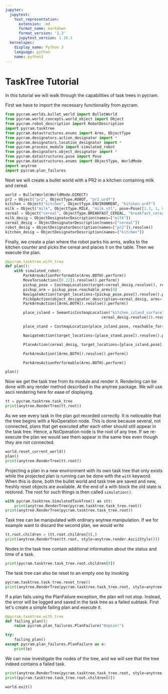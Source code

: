 ```yaml
---
jupyter:
  jupytext:
    text_representation:
      extension: .md
      format_name: markdown
      format_version: '1.3'
      jupytext_version: 1.16.3
  kernelspec:
    display_name: Python 3
    language: python
    name: python3
---
```


# TaskTree Tutorial

In this tutorial we will walk through the capabilities of task trees in pycram.

First we have to import the necessary functionality from pycram.

```python
from pycram.worlds.bullet_world import BulletWorld
from pycram.world_concepts.world_object import Object
from pycram.robot_description import RobotDescription
import pycram.tasktree
from pycram.datastructures.enums import Arms, ObjectType
from pycram.designators.action_designator import *
from pycram.designators.location_designator import *
from pycram.process_module import simulated_robot
from pycram.designators.object_designator import *
from pycram.datastructures.pose import Pose
from pycram.datastructures.enums import ObjectType, WorldMode
import anytree
import pycram.plan_failures
```

Next we will create a bullet world with a PR2 in a kitchen containing milk and cereal.

```python
world = BulletWorld(WorldMode.DIRECT)
pr2 = Object("pr2", ObjectType.ROBOT, "pr2.urdf")
kitchen = Object("kitchen", ObjectType.ENVIRONMENT, "kitchen.urdf")
milk = Object("milk", ObjectType.MILK, "milk.stl", pose=Pose([1.3, 1, 0.9]))
cereal = Object("cereal", ObjectType.BREAKFAST_CEREAL, "breakfast_cereal.stl", pose=Pose([1.3, 0.7, 0.95]))
milk_desig = ObjectDesignatorDescription(names=["milk"])
cereal_desig = ObjectDesignatorDescription(names=["cereal"])
robot_desig = ObjectDesignatorDescription(names=["pr2"]).resolve()
kitchen_desig = ObjectDesignatorDescription(names=["kitchen"])
```

Finally, we create a plan where the robot parks his arms, walks to the kitchen counter and picks the cereal and places it on the table. Then we execute the plan.

```python
@pycram.tasktree.with_tree
def plan():
    with simulated_robot:
        ParkArmsActionPerformable(Arms.BOTH).perform()
        MoveTorsoAction([0.22]).resolve().perform()
        pickup_pose = CostmapLocation(target=cereal_desig.resolve(), reachable_for=robot_desig).resolve()
        pickup_arm = pickup_pose.reachable_arms[0]
        NavigateAction(target_locations=[pickup_pose.pose]).resolve().perform()
        PickUpAction(object_designator_description=cereal_desig, arms=[pickup_arm], grasps=[Grasp.FRONT]).resolve().perform()
        ParkArmsAction([Arms.BOTH]).resolve().perform()

        place_island = SemanticCostmapLocation("kitchen_island_surface", kitchen_desig.resolve(),
                                           cereal_desig.resolve()).resolve()

        place_stand = CostmapLocation(place_island.pose, reachable_for=robot_desig, reachable_arm=pickup_arm).resolve()

        NavigateAction(target_locations=[place_stand.pose]).resolve().perform()

        PlaceAction(cereal_desig, target_locations=[place_island.pose], arms=[pickup_arm]).resolve().perform()

        ParkArmsAction([Arms.BOTH]).resolve().perform()

        ParkArmsActionPerformable(Arms.BOTH).perform()

plan()

```

Now we get the task tree from its module and render it. Rendering can be done with any render method described in the anytree package. We will use ascii rendering here for ease of displaying.

```python
tt = pycram.tasktree.task_tree
print(anytree.RenderTree(tt.root))
```

As we see every task in the plan got recorded correctly. It is noticeable that the tree begins with a NoOperation node. This is done because several, not connected, plans that get executed after each other should still appear in the task tree. Hence, a NoOperation node is the root of any tree. If we re-execute the plan we would see them appear in the same tree even though they are not connected.

```python
world.reset_current_world()
plan()
print(anytree.RenderTree(tt.root))
```

Projecting a plan in a new environment with its own task tree that only exists while the projected plan is running can be done with the ``with`` keyword. When this is done, both the bullet world and task tree are saved and new, freshly reset objects are available. At the end of a with block the old state is restored. The root for such things is then called ``simulation()``.

```python
with pycram.tasktree.SimulatedTaskTree() as stt:
    print(anytree.RenderTree(pycram.tasktree.task_tree.root))
print(anytree.RenderTree(pycram.tasktree.task_tree.root))
```

Task tree can be manipulated with ordinary anytree manipulation. If we for example want to discard the second plan, we would write

```python
tt.root.children = (tt.root.children[0],)
print(anytree.RenderTree(tt.root, style=anytree.render.AsciiStyle()))
```

Nodes in the task tree contain additional information about the status and time of a task.

```python
print(pycram.tasktree.task_tree.root.children[0])
```

The task tree can also be reset to an empty one by invoking

```python
pycram.tasktree.task_tree.reset_tree()
print(anytree.RenderTree(pycram.tasktree.task_tree.root, style=anytree.render.AsciiStyle()))
```

If a plan fails using the PlanFailure exception, the plan will not stop. Instead, the error will be logged and saved in the task tree as a failed subtask. First let's create a simple failing plan and execute it.

```python
@pycram.tasktree.with_tree
def failing_plan():
    raise pycram.plan_failures.PlanFailure("Oopsie!")

try:
    failing_plan()
except pycram.plan_failures.PlanFailure as e:
    print(e)
```

We can now investigate the nodes of the tree, and we will see that the tree indeed contains a failed task.

```python
print(anytree.RenderTree(pycram.tasktree.task_tree.root, style=anytree.render.AsciiStyle()))
print(pycram.tasktree.task_tree.root.children[0])
```

```python
world.exit()
```
